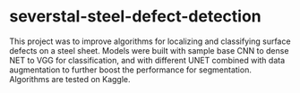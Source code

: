 # severstal-steel-defect-detection
This project was to improve algorithms for localizing and classifying surface defects on a steel sheet. Models were built with sample base CNN to dense NET to VGG for classification, and with different UNET combined with data augmentation to further boost the performance for segmentation. Algorithms are tested on Kaggle.  

